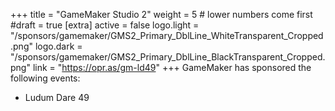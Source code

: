 +++
title = "GameMaker Studio 2"
weight = 5          # lower numbers come first
#draft = true
[extra]
active = false
logo.light = "/sponsors/gamemaker/GMS2_Primary_DblLine_WhiteTransparent_Cropped.png"
logo.dark = "/sponsors/gamemaker/GMS2_Primary_DblLine_BlackTransparent_Cropped.png"
link = "https://opr.as/gm-ld49"
+++
GameMaker has sponsored the following events:

* Ludum Dare 49
